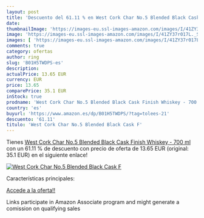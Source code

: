 ```yaml
---
layout: post
title: 'Descuento del 61.11 % en West Cork Char No.5 Blended Black Cask F'
date: 
thumbnailImage: 'https://images-eu.ssl-images-amazon.com/images/I/41ZY37r017L._SL200_.jpg'
image: 'https://images-eu.ssl-images-amazon.com/images/I/41ZY37r017L._SL200_.jpg'
images: [ 'https://images-eu.ssl-images-amazon.com/images/I/41ZY37r017L._SL200_.jpg' ]
comments: true
category: ofertas
author: ring
slug: 'B01H5TWDPS-es'
description:
actualPrice: 13.65 EUR
currency: EUR
price: 13.65
comparePrice: 35.1 EUR
inStock: true
prodname: 'West Cork Char No.5 Blended Black Cask Finish Whiskey - 700 ml'
country: 'es'
buyurl: 'https://www.amazon.es/dp/B01H5TWDPS/?tag=tolees-21'
descuento: '61.11'
titulo: 'West Cork Char No.5 Blended Black Cask F'
---
```


Tienes [West Cork Char No.5 Blended Black Cask Finish Whiskey - 700 ml](https://www.amazon.es/dp/B01H5TWDPS/?tag=tolees-21) con un 61.11 % de descuento con precio de oferta de 13.65 EUR (original: 35.1 EUR) en el siguiente enlace!

[![West Cork Char No.5 Blended Black Cask F](https://images-eu.ssl-images-amazon.com/images/I/41ZY37r017L._SL200_.jpg)](https://www.amazon.es/dp/B01H5TWDPS/?tag=tolees-21)

Características principales:


[Accede a la oferta!!](https://www.amazon.es/dp/B01H5TWDPS/?tag=tolees-21)

Links participate in Amazon Associate program and might generate a comission on qualifying sales


